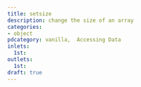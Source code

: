 ```yaml
---
title: setsize
description: change the size of an array
categories:
- object
pdcategory: vanilla,  Accessing Data
inlets:
  1st:
outlets:
  1st:
draft: true
---
```


